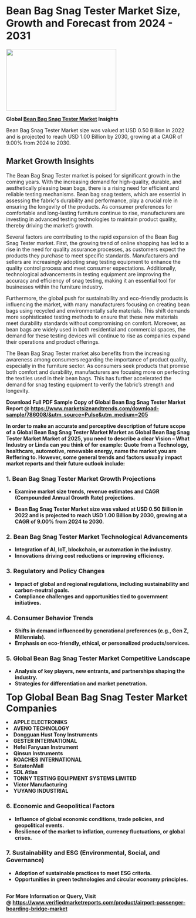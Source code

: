 <H1>Bean Bag Snag Tester Market Size, Growth and Forecast from 2024 - 2031</H1><img class="aligncenter size-medium wp-image-584254" src="https://thirdeyenews.in/wp-content/uploads/2024/09/Global-Market-Research-300x168.jpeg" alt="" width="300" height="168" /><p><strong>Global&nbsp;<a href="https://www.marketsizeandtrends.com/download-sample/786008/&amp;utm_source=Pulse&amp;utm_medium=205">Bean Bag Snag Tester Market</a> Insights</strong></p><p>Bean Bag Snag Tester Market size was valued at USD 0.50 Billion in 2022 and is projected to reach USD 1.00 Billion by 2030, growing at a CAGR of 9.00% from 2024 to 2030.</p><p><h2>Market Growth Insights</h2> <p>The Bean Bag Snag Tester market is poised for significant growth in the coming years. With the increasing demand for high-quality, durable, and aesthetically pleasing bean bags, there is a rising need for efficient and reliable testing mechanisms. Bean bag snag testers, which are essential in assessing the fabric's durability and performance, play a crucial role in ensuring the longevity of the products. As consumer preferences for comfortable and long-lasting furniture continue to rise, manufacturers are investing in advanced testing technologies to maintain product quality, thereby driving the market’s growth.</p> <p><strong></strong></p> <p>Several factors are contributing to the rapid expansion of the Bean Bag Snag Tester market. First, the growing trend of online shopping has led to a rise in the need for quality assurance processes, as customers expect the products they purchase to meet specific standards. Manufacturers and sellers are increasingly adopting snag testing equipment to enhance the quality control process and meet consumer expectations. Additionally, technological advancements in testing equipment are improving the accuracy and efficiency of snag testing, making it an essential tool for businesses within the furniture industry.</p> <p>Furthermore, the global push for sustainability and eco-friendly products is influencing the market, with many manufacturers focusing on creating bean bags using recycled and environmentally safe materials. This shift demands more sophisticated testing methods to ensure that these new materials meet durability standards without compromising on comfort. Moreover, as bean bags are widely used in both residential and commercial spaces, the demand for these testing devices will continue to rise as companies expand their operations and product offerings.</p> <p>The Bean Bag Snag Tester market also benefits from the increasing awareness among consumers regarding the importance of product quality, especially in the furniture sector. As consumers seek products that promise both comfort and durability, manufacturers are focusing more on perfecting the textiles used in their bean bags. This has further accelerated the demand for snag testing equipment to verify the fabric’s strength and longevity.</p> <p><strong></p><p><span class=""><strong>Download Full PDF Sample Copy of Global Bean Bag Snag Tester Market Report</strong> @ <a href="https://www.marketsizeandtrends.com/download-sample/786008/&amp;utm_source=Pulse&amp;utm_medium=205" target="_blank">https://www.marketsizeandtrends.com/download-sample/786008/&amp;utm_source=Pulse&amp;utm_medium=205</a></span></p><p>In order to make an accurate and perceptive description of future scope of a Global&nbsp;Bean Bag Snag Tester Market Market as Global&nbsp;Bean Bag Snag Tester Market Market of 2025, you need to describe a clear Vision &ndash; What Industry or Linda can you think of for example: Quote from a Technology, healthcare, automotive, renewable energy, name the market you are Reffering to. However, some general trends and factors usually impact market reports and their future outlook include:</p><h3>1.&nbsp;<strong>Bean Bag Snag Tester Market Growth Projections</strong></h3><ul><li>Examine market size trends, revenue estimates and CAGR (Compounded Annual Growth Rate) projections.</li><li><p>Bean Bag Snag Tester Market size was valued at USD 0.50 Billion in 2022 and is projected to reach USD 1.00 Billion by 2030, growing at a CAGR of 9.00% from 2024 to 2030.</p></li></ul><h3>2.&nbsp;<strong>Bean Bag Snag Tester Market Technological Advancements</strong></h3><ul><li>Integration of AI, IoT, blockchain, or automation in the industry.</li><li>Innovations driving cost reductions or improving efficiency.</li></ul><h3>3.&nbsp;<strong>Regulatory and Policy Changes</strong></h3><ul><li>Impact of global and regional regulations, including sustainability and carbon-neutral goals.</li><li>Compliance challenges and opportunities tied to government initiatives.</li></ul><h3>4.&nbsp;<strong>Consumer Behavior Trends</strong></h3><ul><li>Shifts in demand influenced by generational preferences (e.g., Gen Z, Millennials).</li><li>Emphasis on eco-friendly, ethical, or personalized products/services.</li></ul><h3>5.&nbsp;<strong>Global Bean Bag Snag Tester Market Competitive Landscape</strong></h3><ul><li>Analysis of key players, new entrants, and partnerships shaping the industry.</li><li>Strategies for differentiation and market penetration.</li></ul><p data-pm-slice="1 1 []"><span style="color: inherit; font-family: inherit; font-size: 25px;">Top Global Bean Bag Snag Tester Market Companies</span></p><div class="" data-test-id=""><p><li>APPLE ELECTRONIKS</li><li> AVENO TECHNOLOGY</li><li> Dongguan Hust Tony Instruments</li><li> GESTER INTERNATIONAL</li><li> Hefei Fanyuan Instrument</li><li> Qinsun Instruments</li><li> ROACHES INTERNATIONAL</li><li> SatatonMall</li><li> SDL Atlas</li><li> TONNY TESTING EQUIPMENT SYSTEMS LIMITED</li><li> Victor Manufacturing</li><li> YUYANG INDUSTRIAL</li></p></div><h3>6.&nbsp;<strong>Economic and Geopolitical Factors</strong></h3><ul><li>Influence of global economic conditions, trade policies, and geopolitical events.</li><li>Resilience of the market to inflation, currency fluctuations, or global crises.</li></ul><h3>7.&nbsp;<strong>Sustainability and ESG (Environmental, Social, and Governance)</strong></h3><ul><li>Adoption of sustainable practices to meet ESG criteria.</li><li>Opportunities in green technologies and circular economy principles.</li></ul><h2><strong style="font-size: 14px;">For More Information or Query, Visit @&nbsp;</strong><a style="background-color: #ffffff; font-size: 14px;" href="https://www.marketsizeandtrends.com/report/bean-bag-snag-tester-market/" target="_blank">https://www.verifiedmarketreports.com/product/airport-passenger-boarding-bridge-market</a></h2>

